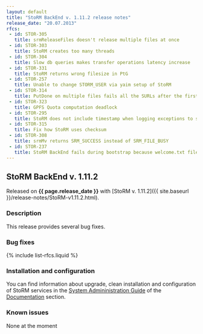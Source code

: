 ```yaml
---
layout: default
title: "StoRM BackEnd v. 1.11.2 release notes"
release_date: "20.07.2013"
rfcs:
 - id: STOR-305
   title: srmReleaseFiles doesn't release multiple files at once
 - id: STOR-303
   title: StoRM creates too many threads
 - id: STOR-304
   title: Slow db queries makes transfer operations latency increase
 - id: STOR-331
   title: StoRM returns wrong filesize in PtG
 - id: STOR-257
   title: Unable to change STORM_USER via yaim setup of StoRM
 - id: STOR-314
   title: PutDone on multiple files fails all the SURLs after the first specified
 - id: STOR-323
   title: GPFS Quota computation deadlock
 - id: STOR-295
   title: StoRM does not include timestamp when logging exceptions to stderr log
 - id: STOR-315
   title: Fix how StoRM uses checksum
 - id: STOR-308
   title: srmMv returns SRM_SUCCESS instead of SRM_FILE_BUSY
 - id: STOR-237
   title: StoRM BackEnd fails during bootstrap because welcome.txt file is not found
---
```


## StoRM BackEnd v. 1.11.2

Released on **{{ page.release_date }}** with [StoRM v. 1.11.2]({{ site.baseurl }}/release-notes/StoRM-v1.11.2.html).

### Description

This release provides several bug fixes.

### Bug fixes

{% include list-rfcs.liquid %}

### Installation and configuration

You can find information about upgrade, clean installation and configuration of StoRM services in the [System Admininistration Guide][storm-sysadmin-guide] of the [Documentation][storm-documentation] section.

### Known issues

None at the moment

[storm-documentation]: {{site.baseurl}}/documentation.html
[storm-sysadmin-guide]: {{site.baseurl}}/documentation/sysadmin-guide/1.11.2

